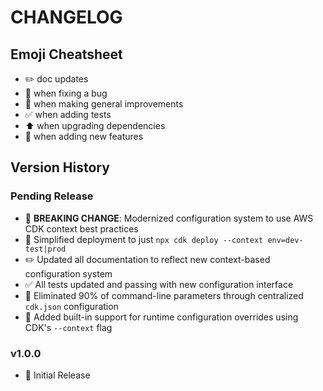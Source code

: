 # CHANGELOG

## Emoji Cheatsheet
- :pencil2: doc updates
- :bug: when fixing a bug
- :rocket: when making general improvements
- :white_check_mark: when adding tests
- :arrow_up: when upgrading dependencies
- :tada: when adding new features

## Version History

### Pending Release

- :tada: **BREAKING CHANGE**: Modernized configuration system to use AWS CDK context best practices
- :rocket: Simplified deployment to just `npx cdk deploy --context env=dev-test|prod`
- :pencil2: Updated all documentation to reflect new context-based configuration system
- :white_check_mark: All tests updated and passing with new configuration interface
- :rocket: Eliminated 90% of command-line parameters through centralized `cdk.json` configuration
- :rocket: Added built-in support for runtime configuration overrides using CDK's `--context` flag

### v1.0.0

- :rocket: Initial Release

